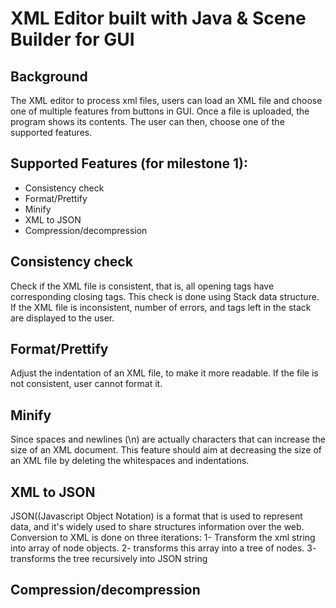 # XML Editor built with Java & Scene Builder for GUI
## Background
The XML editor to process xml files, users can load an XML file and choose one of multiple features from buttons in GUI. Once a file is uploaded, the program shows its contents. The user can then, choose one of the supported features.

## Supported Features (for milestone 1):
- Consistency check
- Format/Prettify
- Minify
- XML to JSON
- Compression/decompression

## Consistency check
Check if the XML file is consistent, that is, all opening tags have corresponding closing tags.
This check is done using Stack data structure.
If the XML file is inconsistent, number of errors, and tags left in the stack are displayed to the user.

## Format/Prettify
Adjust the indentation of an XML file, to make it more readable.
If the file is not consistent, user cannot format it.

## Minify
Since spaces and newlines (\n) are actually characters that can increase the size of an XML document. This feature should aim at decreasing the size of an XML file by deleting the whitespaces and indentations.

## XML to JSON
JSON((Javascript Object Notation) is a format that is used to represent data, and it's widely used to share structures information over the web.
Conversion to XML is done on three iterations:
1- Transform the xml string into array of node objects.
2- transforms this array into a tree of nodes.
3- transforms the tree recursively into JSON string

## Compression/decompression

